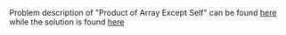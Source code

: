 Problem description of "Product of Array Except Self" can be found [here](https://leetcode.com/problems/product-of-array-except-self/) while the solution is found [here](https://github.com/aurimas13/Solutions-To-Problems/blob/main/LeetCode/Python%20Solutions/Product%20of%20Array%20Except%20Self/product.py)

